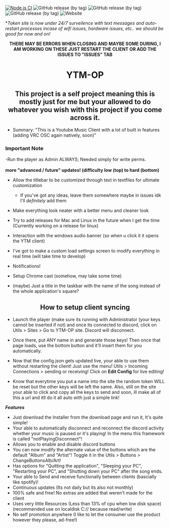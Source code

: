 [![Node.js CI](https://github.com/FennBoii/YTM-OP/actions/workflows/node.js.yml/badge.svg)](https://github.com/FennBoii/YTM-OP/actions/workflows/node.js.yml)
![GitHub release (by tag)](https://img.shields.io/github/downloads/FennBoii/YTM-OP/1.0.5/total)
![GitHub release (by tag)](https://img.shields.io/github/downloads/FennBoii/YTM-OP/1.0.6/total)
![GitHub release (by tag)](https://img.shields.io/github/downloads/FennBoii/YTM-OP/1.0.7/total)
![Website](https://img.shields.io/website?up_message=site%20UP&down_message=site%20DOWN&url=https%3A%2F%2Fgetname.ytmopdata.net%2F&label=Token%20Page%20-&labelColor=%23ff00ff&link=https%3A%2F%2Fgetname.ytmopdata.net%2F)

**Token site is now under 24/7 surveilence with text messages and auto-restart processes incase of wifi issues, hardware issues, etc.. we should be good for now and on!*

<center>
<b>THERE MAY BE ERRORS WHEN CLOSING AND MAYBE SOME DURING, I AM WORKING ON THESE JUST RESTART THE CLIENT OR ADD THE ISSUES TO "ISSUES" TAB</b>

# YTM-OP
## This project is a self project meaning this is mostly just for me but your allowed to do whatever you wish with this project if you come across it.</center>

* Summary: "This is a Youtube Music Client with a lot of built in features (adding VRC OSC again natively, soon)"


<h3>Important Note</h3>


-Run the player as Admin ALWAYS; Needed simply for write perms.
<br>
<br>
<b>more "advanced / future" updates! (difficulty low (top) to hard (bottom)</b>


- Allow the titlebar to be customized through text in textfiles for ultimate customization
    - If you've got any ideas, leave them somewhere maybe in issues idk I'll *definitely* add them


- Make everything look neater with a better menu and cleaner look


- Try to add releases for Mac and Linux in the future when I get the time (Currently working on a release for linux)

- Interaction with the windows audio banner (so when u click it it opens the YTM client)


- I've got to make a custom load settings screen to modify everything in real time (will take time to develop)


- Notifications!


- Setup Chrome cast (somehow, may take some time)


- (maybe) Just a title in the taskbar with the name of the song instead of the whole application's square?


<center><h2>How to setup client syncing</h2></center>


- Launch the player (make sure its running with Administrator (your keys cannot be inserted if not) and once its connected to discord, click on Utils > Sites > Go to YTM-OP site. Discord will disconnect.


- Once there, put ANY name in and generate those keys! Then once that page loads, use the bottom button and it'll insert them for you automatically.


- Now that the config.json gets updated live, your able to use them without restarting the client! Just use the menu! Utils > Incoming Connections > sending or receiving! Click on <b>Edit Config</b> for live editing!


- Know that everytime you put a name into the site the random token WILL be reset but the other keys will be left the same. Also, still on the site your able to click and copy all the keys to send and soon, ill make all of this a url and itll do it all auto with just a simple link!


***Features***
- Just download the Installer from the download page and run it, It's quite simple!
- Your able to automatically disconnect and reconnect the discord activity whether your music is paused or it's playing! In the menu  this framework is called "notPlayingDisconnect"!
- Allows you to enable and disable discord buttons
- You can now modify the alternate value of the buttons which are the default "Album" and "Artist"! Toggle it in the Utils > Buttons > ChangeButtonsAlb/Art!
- Has options for "Quitting the application", "Sleeping your PC", "Restarting your PC", and "Shutting down your PC" after the song ends.
- Your able to Send and receive functionally between clients (bascially like spotify)!
- Continuous updates (Its not daily but its also not monthly)
- 100% safe and free! No extras are added that weren't made for the client
- Uses very little Resources (Less than 13% of cpu when low disk space) (recommended use on localdisk C:// because read/write)
- No self promotion anywhere (I like to let the consumer use the product however they please, ad-free!)

</center>
</br>
</br>
